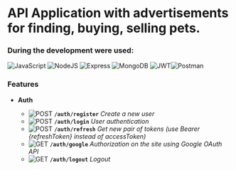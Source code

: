 # API Application with advertisements for finding, buying, selling pets.


### During the development were used:

![JavaScript](https://img.shields.io/badge/JavaScript-F7DF1E?style=for-the-badge&logo=javascript&logoColor=black) ![NodeJS](https://img.shields.io/badge/Node.js-43853D?style=for-the-badge&logo=node.js&logoColor=white) ![Express](https://img.shields.io/badge/Express.js-404D59?style=for-the-badge) ![MongoDB](https://img.shields.io/badge/MongoDB-4EA94B?style=for-the-badge&logo=mongodb&logoColor=white) ![JWT](https://img.shields.io/badge/JWT-000000?style=for-the-badge&logo=JSON%20web%20tokens&logoColor=white)![Postman](https://img.shields.io/badge/Postman-FF6C37?style=for-the-badge&logo=Postman&logoColor=white)


### Features

- **Auth**

    -  ![POST](https://img.shields.io/badge/POST-green)  **`/auth/register`**      *Create a new user*
    -  ![POST](https://img.shields.io/badge/POST-green)  **`/auth/login`**     *User authentication*
    -  ![POST](https://img.shields.io/badge/POST-green)  **`/auth/refresh`**     *Get new pair of tokens (use Bearer {refreshToken} instead of accessToken)*
    -  ![GET](https://img.shields.io/badge/GET-blue)  **`/auth/google`**     *Authorization on the site using Google OAuth API*
    -  ![GET](https://img.shields.io/badge/GET-blue)  **`/auth/logout`**     *Logout*
   
